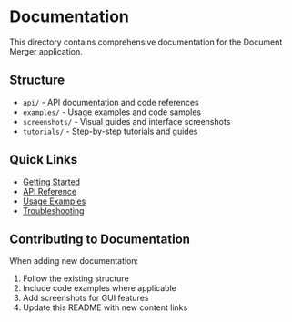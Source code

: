 # Documentation

This directory contains comprehensive documentation for the Document Merger application.

## Structure

- `api/` - API documentation and code references
- `examples/` - Usage examples and code samples
- `screenshots/` - Visual guides and interface screenshots
- `tutorials/` - Step-by-step tutorials and guides

## Quick Links

- [Getting Started](examples/getting_started.md)
- [API Reference](api/README.md)
- [Usage Examples](examples/README.md)
- [Troubleshooting](troubleshooting.md)

## Contributing to Documentation

When adding new documentation:
1. Follow the existing structure
2. Include code examples where applicable
3. Add screenshots for GUI features
4. Update this README with new content links

